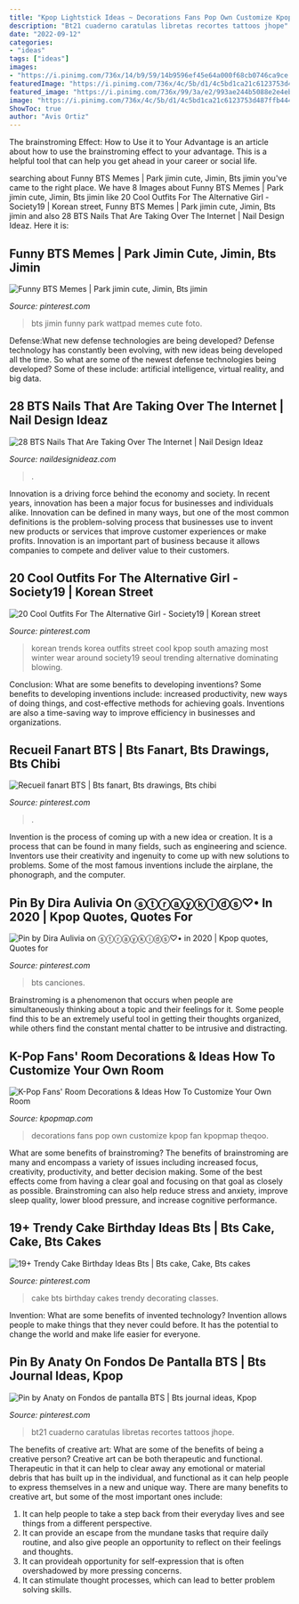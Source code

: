 ```yaml
---
title: "Kpop Lightstick Ideas ~ Decorations Fans Pop Own Customize Kpop Fan Kpopmap Theqoo"
description: "Bt21 cuaderno caratulas libretas recortes tattoos jhope"
date: "2022-09-12"
categories:
- "ideas"
tags: ["ideas"]
images:
- "https://i.pinimg.com/736x/14/b9/59/14b9596ef45e64a000f68cb0746ca9ce.jpg"
featuredImage: "https://i.pinimg.com/736x/4c/5b/d1/4c5bd1ca21c6123753d487ffb4442d37.jpg"
featured_image: "https://i.pinimg.com/736x/99/3a/e2/993ae244b5088e2e4ebefa6b54fc3f46.jpg"
image: "https://i.pinimg.com/736x/4c/5b/d1/4c5bd1ca21c6123753d487ffb4442d37.jpg"
ShowToc: true
author: "Avis Ortiz"
---
```



The brainstroming Effect: How to Use it to Your Advantage is an article about how to use the brainstroming effect to your advantage. This is a helpful tool that can help you get ahead in your career or social life.

	

		
searching about Funny BTS Memes | Park jimin cute, Jimin, Bts jimin you've came to the right place. We have 8 Images about Funny BTS Memes | Park jimin cute, Jimin, Bts jimin like 20 Cool Outfits For The Alternative Girl - Society19 | Korean street, Funny BTS Memes | Park jimin cute, Jimin, Bts jimin and also 28 BTS Nails That Are Taking Over The Internet | Nail Design Ideaz. Here it is:
		
    
## Funny BTS Memes | Park Jimin Cute, Jimin, Bts Jimin

<img loading=lazy src="https://i.pinimg.com/736x/51/fa/57/51fa57825f81430a0b3eef066b4a05d3.jpg" onerror="this.onerror=null;this.src='https://tse3.mm.bing.net/th?id=OIP.6oi7ilS6EODWHFh1hNZLUQHaKw&amp;pid=15.1';" alt="Funny BTS Memes | Park jimin cute, Jimin, Bts jimin">

_Source: pinterest.com_

>bts jimin funny park wattpad memes cute foto. 

	

Defense:What new defense technologies are being developed?
Defense technology has constantly been evolving, with new ideas being developed all the time. So what are some of the newest defense technologies being developed? Some of these include: artificial intelligence, virtual reality, and big data.

    
## 28 BTS Nails That Are Taking Over The Internet | Nail Design Ideaz

<img loading=lazy src="https://www.naildesignideaz.com/wp-content/uploads/2017/12/BTS-Nails-696x928.jpg" onerror="this.onerror=null;this.src='https://tse3.mm.bing.net/th?id=OIP.YP9_GcC6PK494p9s2iPDdwHaJ4&amp;pid=15.1';" alt="28 BTS Nails That Are Taking Over The Internet | Nail Design Ideaz">

_Source: naildesignideaz.com_

>. 

	

Innovation is a driving force behind the economy and society. In recent years, innovation has been a major focus for businesses and individuals alike. Innovation can be defined in many ways, but one of the most common definitions is the problem-solving process that businesses use to invent new products or services that improve customer experiences or make profits. Innovation is an important part of business because it allows companies to compete and deliver value to their customers.

    
## 20 Cool Outfits For The Alternative Girl - Society19 | Korean Street

<img loading=lazy src="https://i.pinimg.com/736x/14/b9/59/14b9596ef45e64a000f68cb0746ca9ce.jpg" onerror="this.onerror=null;this.src='https://tse4.mm.bing.net/th?id=OIP.LkGYFgAApwVhkCkqUmCyBgHaKm&amp;pid=15.1';" alt="20 Cool Outfits For The Alternative Girl - Society19 | Korean street">

_Source: pinterest.com_

>korean trends korea outfits street cool kpop south amazing most winter wear around society19 seoul trending alternative dominating blowing. 

	

Conclusion: What are some benefits to developing inventions?
Some benefits to developing inventions include: increased productivity, new ways of doing things, and cost-effective methods for achieving goals. Inventions are also a time-saving way to improve efficiency in businesses and organizations.

    
## Recueil Fanart BTS | Bts Fanart, Bts Drawings, Bts Chibi

<img loading=lazy src="https://i.pinimg.com/736x/11/ec/52/11ec5257652ae3fc0280d61db13b9d2a.jpg" onerror="this.onerror=null;this.src='https://tse3.mm.bing.net/th?id=OIP.Ep93HfOWbhL4XbxIWJ2pegHaK1&amp;pid=15.1';" alt="Recueil fanart BTS | Bts fanart, Bts drawings, Bts chibi">

_Source: pinterest.com_

>. 

	

Invention is the process of coming up with a new idea or creation. It is a process that can be found in many fields, such as engineering and science. Inventors use their creativity and ingenuity to come up with new solutions to problems. Some of the most famous inventions include the airplane, the phonograph, and the computer.

    
## Pin By Dira Aulivia On ⓢⓣⓡⓐⓨⓚⓘⓓⓢ♡• In 2020 | Kpop Quotes, Quotes For

<img loading=lazy src="https://i.pinimg.com/736x/99/3a/e2/993ae244b5088e2e4ebefa6b54fc3f46.jpg" onerror="this.onerror=null;this.src='https://tse2.mm.bing.net/th?id=OIP.K0DuSGkcjmt26rKGWJYWrgHaNK&amp;pid=15.1';" alt="Pin by Dira Aulivia on ⓢⓣⓡⓐⓨⓚⓘⓓⓢ♡• in 2020 | Kpop quotes, Quotes for">

_Source: pinterest.com_

>bts canciones. 

	

Brainstroming is a phenomenon that occurs when people are simultaneously thinking about a topic and their feelings for it. Some people find this to be an extremely useful tool in getting their thoughts organized, while others find the constant mental chatter to be intrusive and distracting.

    
## K-Pop Fans&#039; Room Decorations &amp; Ideas How To Customize Your Own Room

<img loading=lazy src="https://img1.kpopmap.com/2020/02/customize-decorations-kpop-goods-room-fan-4.jpg" onerror="this.onerror=null;this.src='https://tse4.mm.bing.net/th?id=OIP.3OyRrRNZ3TBcM6G6KgkSrQHaJ4&amp;pid=15.1';" alt="K-Pop Fans&#039; Room Decorations &amp; Ideas How To Customize Your Own Room">

_Source: kpopmap.com_

>decorations fans pop own customize kpop fan kpopmap theqoo. 

	

What are some benefits of brainstroming?
The benefits of brainstroming are many and encompass a variety of issues including increased focus, creativity, productivity, and better decision making. Some of the best effects come from having a clear goal and focusing on that goal as closely as possible. Brainstroming can also help reduce stress and anxiety, improve sleep quality, lower blood pressure, and increase cognitive performance.

    
## 19+ Trendy Cake Birthday Ideas Bts | Bts Cake, Cake, Bts Cakes

<img loading=lazy src="https://i.pinimg.com/736x/4c/5b/d1/4c5bd1ca21c6123753d487ffb4442d37.jpg" onerror="this.onerror=null;this.src='https://tse2.mm.bing.net/th?id=OIP.8W4gbEuUdn0YIxQ3Dhz7YgAAAA&amp;pid=15.1';" alt="19+ Trendy Cake Birthday Ideas Bts | Bts cake, Cake, Bts cakes">

_Source: pinterest.com_

>cake bts birthday cakes trendy decorating classes. 

	

Invention: What are some benefits of invented technology?
Invention allows people to make things that they never could before. It has the potential to change the world and make life easier for everyone.

    
## Pin By Anaty On Fondos De Pantalla BTS | Bts Journal Ideas, Kpop

<img loading=lazy src="https://i.pinimg.com/736x/14/f1/dc/14f1dce9432711640b4e5a562e992927.jpg" onerror="this.onerror=null;this.src='https://tse4.mm.bing.net/th?id=OIP.E8BVC9-dO2XRbnO21mVyHQHaJ4&amp;pid=15.1';" alt="Pin by Anaty on Fondos de pantalla BTS | Bts journal ideas, Kpop">

_Source: pinterest.com_

>bt21 cuaderno caratulas libretas recortes tattoos jhope. 

	

The benefits of creative art: What are some of the benefits of being a creative person?
Creative art can be both therapeutic and functional. Therapeutic in that it can help to clear away any emotional or material debris that has built up in the individual, and functional as it can help people to express themselves in a new and unique way. There are many benefits to creative art, but some of the most important ones include: 
1. It can help people to take a step back from their everyday lives and see things from a different perspective.
2. It can provide an escape from the mundane tasks that require daily routine, and also give people an opportunity to reflect on their feelings and thoughts. 
3. It can provideah opportunity for self-expression that is often overshadowed by more pressing concerns. 
4. It can stimulate thought processes, which can lead to better problem solving skills.

